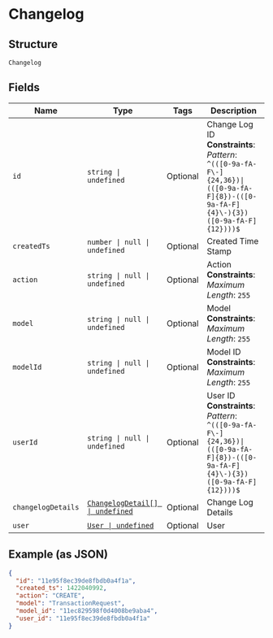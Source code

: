 
# Changelog

## Structure

`Changelog`

## Fields

| Name | Type | Tags | Description |
|  --- | --- | --- | --- |
| `id` | `string \| undefined` | Optional | Change Log ID<br>**Constraints**: *Pattern*: `^(([0-9a-fA-F\-]{24,36})\|(([0-9a-fA-F]{8})-(([0-9a-fA-F]{4}\-){3})([0-9a-fA-F]{12})))$` |
| `createdTs` | `number \| null \| undefined` | Optional | Created Time Stamp |
| `action` | `string \| null \| undefined` | Optional | Action<br>**Constraints**: *Maximum Length*: `255` |
| `model` | `string \| null \| undefined` | Optional | Model<br>**Constraints**: *Maximum Length*: `255` |
| `modelId` | `string \| null \| undefined` | Optional | Model ID<br>**Constraints**: *Maximum Length*: `255` |
| `userId` | `string \| null \| undefined` | Optional | User ID<br>**Constraints**: *Pattern*: `^(([0-9a-fA-F\-]{24,36})\|(([0-9a-fA-F]{8})-(([0-9a-fA-F]{4}\-){3})([0-9a-fA-F]{12})))$` |
| `changelogDetails` | [`ChangelogDetail[] \| undefined`](../../doc/models/changelog-detail.md) | Optional | Change Log Details |
| `user` | [`User \| undefined`](../../doc/models/user.md) | Optional | User |

## Example (as JSON)

```json
{
  "id": "11e95f8ec39de8fbdb0a4f1a",
  "created_ts": 1422040992,
  "action": "CREATE",
  "model": "TransactionRequest",
  "model_id": "11ec829598f0d4008be9aba4",
  "user_id": "11e95f8ec39de8fbdb0a4f1a"
}
```


